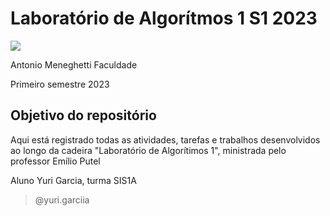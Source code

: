 # **Laboratório de Algorítmos 1 S1 2023** #

![](https://s3.dualstack.us-east-2.amazonaws.com/pythondotorg-assets/media/community/logos/python-logo-only.png)



Antonio Meneghetti Faculdade

Primeiro semestre 2023

## **Objetivo do repositório** ##

Aqui está registrado todas as atividades, tarefas e trabalhos desenvolvidos ao longo da cadeira "Laboratório de Algorítimos 1", ministrada pelo professor Emílio Putel

Aluno Yuri Garcia, turma SIS1A


> @yuri.garciia
